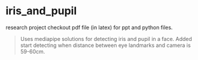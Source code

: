 # iris_and_pupil
research project
checkout pdf file (in latex) for ppt
and python files.

> Uses mediapipe solutions for detecting iris and pupil in a face.
> Added start detecting when distance between eye landmarks and camera is 59-60cm.

